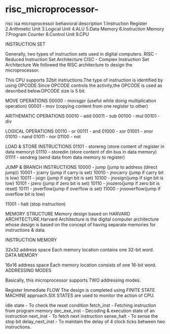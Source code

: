 # risc_microprocessor-
risc isa microprocessor behavioral description
1.Instruction Register
2.Arithmetic Unit
3.Logical Unit
4.ALU
5.Data Memory
6.Instruction Memory
7.Program Counter
8.Control Unit
9.CPU

INSTRUCTION SET

Generally, two types of instruction sets used in digital computers.
RISC - Reduced Instruction Set Architecture
CISC - Complex Instruction Set Architecture
We followed the RISC architecture to design the microprocessor.

This CPU supports 32bit instructions.The type of instruction is identified by using OPCODE.Since OPCODE controls the activity,the OPCODE is used as described below.OPCODE size is 5 bit.

MOVE OPERATIONS
00000 - movsgpr (useful while doing multiplication operation)
00001 - mov (copying content from one register to other)

ARITHEMATIC OPERATIONS
00010 - add
00011 - sub
00100 - mul
00101 - div

LOGICAL OPERATIONS
00110 - or
00111 - and
01000 - xor
01001 - xnor
01010 - nand
01011 - nor
01100 - not

LOAD & STORE INSTRUCTIONS
01101 - storereg (store content of register in data memory)
01110 - storedin (store content of din bus in data memory)
01111 - sendreg (send data from data memory to register)

JUMP & BRANCH INSTRUCTIONS
10000 - jump (jump to address (direct jump))
10001 - jcarry (jump if carry is set)
10010 - jnocarry (jump if carry bit is low)
10011 - jsign (jump if sign bit is set)
10100 - jnosign(jump if sign bit is low)
10101 - jzero (jump if zero bit is set)
10110 - jnozero(jump if zero bit is reset)
10111 - joverflow(jump if overflow is set)
11000 - jnooverflow(jump if overflow bit is low)

11001 - halt (stop instruction)

MEMORY STRUCTURE
Memory design based on HARVARD ARCHITECTURE.Harvard Architecture is the digital computer architecture whose design is based on the concept of having separate memories for instructions & data.

INSTRUCTION MEMORY

32x32 address space
Each memory location contains one 32-bit word.
DATA MEMORY

16x16 address space
Each memory location consists of one 16-bit word.
ADDRESSING MODES

Basically, this microprocessor supports TWO addressing modes.

Register
Immediate
FLOW
The design is completed using FINITE STATE MACHINE approach.SIX STATES are used to monitor the action of CPU.

idle state - To check the reset condition
fetch_inst - Fetching instruction from program memory
dec_exe_inst - Decoding & execution state of an instruction
next_inst - To fetch next instruction
sense_halt - To sense the stop bit
delay_next_inst - To maintain the delay of 4 clock ticks between two instructions.
